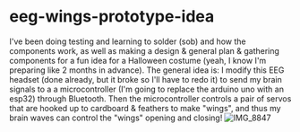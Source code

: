 # eeg-wings-prototype-idea
I've been doing testing and learning to solder (sob) and how the components work, as well as making a design & general plan & gathering components for a fun idea for a Halloween costume (yeah, I know I'm preparing like 2 months in advance). The general idea is: I modify this EEG headset (done already, but it broke so I'll have to redo it) to send my brain signals to a a microcontroller (I'm going to replace the arduino uno with an esp32) through Bluetooth. Then the microcontroller controls a pair of servos that are hooked up to cardboard & feathers to make "wings", and thus my brain waves can control the "wings" opening and closing!
![IMG_8847](https://github.com/user-attachments/assets/4e73f220-dd3c-415d-b460-b354795d90be)
